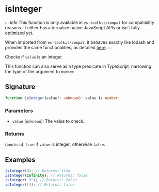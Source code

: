 # isInteger

::: info
This function is only available in `es-toolkit/compat` for compatibility reasons. It either has alternative native JavaScript APIs or isn’t fully optimized yet.

When imported from `es-toolkit/compat`, it behaves exactly like lodash and provides the same functionalities, as detailed [here](../../../compatibility.md).
:::

Checks if `value` is an integer.

This function can also serve as a type predicate in TypeScript, narrowing the type of the argument to `number`.

## Signature

```typescript
function isInteger(value?: unknown): value is number;
```

### Parameters

- `value` (`unknown`): The value to check.

### Returns

(`boolean`): `true` if `value` is integer, otherwise `false`.

## Examples

```typescript
isInteger(3); // Returns: true
isInteger(Infinity); // Returns: false
isInteger('3'); // Returns: false
isInteger([]); // Returns: false
```
